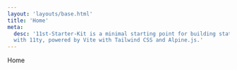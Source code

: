 ```yaml
---
layout: 'layouts/base.html'
title: 'Home'
meta:
  desc: '11st-Starter-Kit is a minimal starting point for building static websites
  with 11ty, powered by Vite with Tailwind CSS and Alpine.js.'
---
```


<div>
  Home
</div>
